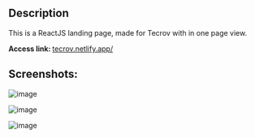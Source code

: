 ## Description
This is a ReactJS landing page, made for Tecrov with in one page view. 

<b> Access link: </b>
[tecrov.netlify.app/](https://tecrov.netlify.app/)

## Screenshots:
![image](https://user-images.githubusercontent.com/88206626/165628234-760dadee-8b22-40d0-a3fb-258d54c423ce.png)

![image](https://user-images.githubusercontent.com/88206626/165628275-4587af57-505b-465a-b1e2-dbdb238e6c07.png)

![image](https://user-images.githubusercontent.com/88206626/165628313-2910474b-ca59-4ea5-8ea5-3dfd6ef2aa8b.png)


